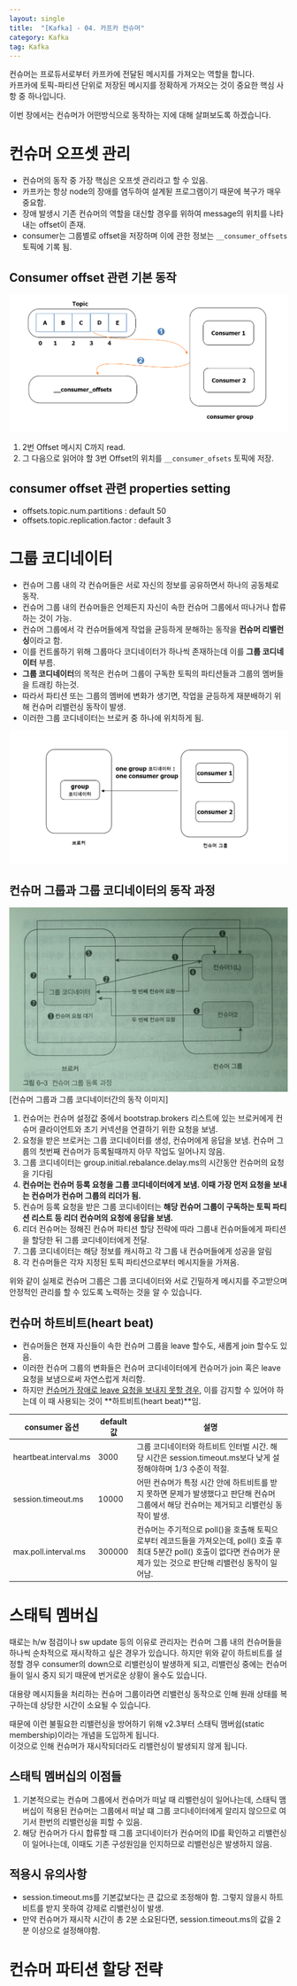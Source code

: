 ```yaml
---
layout: single
title:  "[Kafka] - 04. 카프카 컨슈머"
category: Kafka
tag: Kafka
---
```


컨슈머는 프로듀서로부터 카프카에 전달된 메시지를 가져오는 역할을 합니다.  
카프카에 토픽-파티션 단위로 저장된 메시지를 정확하게 가져오는 것이 중요한 핵심 사항 중 하나입니다.

이번 장에서는 컨슈머가 어떤방식으로 동작하는 지에 대해 살펴보도록 하겠습니다.

# 컨슈머 오프셋 관리
- 컨슈머의 동작 중 가장 핵심은 오프셋 관리라고 할 수 있음.
- 카프카는 항상 node의 장애를 염두하여 설계됟 프로그램이기 때문에 복구가 매우 중요함.
- 장애 발생시 기존 컨슈머의 역할을 대신할 경우를 위하여 message의 위치를 나타내는 offset이 존재.
- consumer는 그룹별로 offset을 저장하며 이에 관한 정보는 `__consumer_offsets` 토픽에 기록 됨.

## Consumer offset 관련 기본 동작

![alt](../../assets/images/2022-04-11-kafka-consumer/image_1.png)  

1. 2번 Offset 메시지 C까지 read.
2. 그 다음으로 읽어야 할 3번 Offset의 위치를 `__consumer_ofsets` 토픽에 저장.

## consumer offset 관련 properties setting 
- offsets.topic.num.partitions : default 50
- offsets.topic.replication.factor : default 3

# 그룹 코디네이터
- 컨슈머 그룹 내의 각 컨슈머들은 서로 자신의 정보를 공유하면서 하나의 공동체로 동작.
- 컨슈머 그룹 내의 컨슈머들은 언제든지 자신이 속한 컨슈머 그룹에서 떠나거나 합류하는 것이 가능.
- 컨슈머 그룹에서 각 컨슈머들에게 작업을 균등하게 분해하는 동작을 **컨슈머 리밸런싱**이라고 함.
- 이를 컨트롤하기 위해 그룹마다 코디네이터가 하나씩 존재하는데 이를 **그룹 코디네이터** 부름.
- **그룹 코디네이터**의 목적은 컨슈머 그룹이 구독한 토픽의 파티션들과 그룹의 멤버들을 트래킹 하는것.
- 따라서 파티션 또는 그룹의 멤버에 변화가 생기면, 작업을 균등하게 재분배하기 위해 컨슈머 리밸런싱 동작이 발생.
- 이러한 그룹 코디네이터는 브로커 중 하나에 위치하게 됨.

![alt](../../assets/images/2022-04-11-kafka-consumer/image_2.png)  

## 컨슈머 그룹과 그룹 코디네이터의 동작 과정

![alt](../../assets/images/2022-04-11-kafka-consumer/image_3.png)  
[컨슈머 그룹과 그룹 코디네이터간의 동작 이미지]

1. 컨슈머는 컨슈머 설정값 중에서 bootstrap.brokers 리스트에 있는 브로커에게 컨슈머 클라이언트와 초기 커넥션을 연결하기 위한 요청을 보냄.
2. 요청을 받은 브로커는 그룹 코디네이터를 생성, 컨슈머에게 응답을 보냄. 컨슈머 그룹의 첫번째 컨슈머가 등록될때까지 아무 작업도 일어나지 않음.
3. 그룹 코디네이터는 group.initial.rebalance.delay.ms의 시간동안 컨슈머의 요청을 기다림
4. **컨슈머는 컨슈머 등록 요청을 그룹 코디네이터에게 보냄. 이때 가장 먼저 요청을 보내는 컨슈머가 컨슈머 그룹의 리더가 됨.**
5. 컨슈머 등록 요청을 받은 그룹 코디네이터는 **해당 컨슈머 그룹이 구독하는 토픽 파티션 리스트 등 리더 컨슈머의 요청에 응답을 보냄.**
6. 리더 컨슈머는 정해진 컨슈머 파티션 할당 전략에 따라 그룹내 컨슈머들에게 파티션을 할당한 뒤 그룹 코디네이터에게 전달.
7. 그룹 코디네이터는 해당 정보를 캐시하고 각 그룹 내 컨슈머들에게 성공을 알림
8. 각 컨슈머들은 각자 지정된 토픽 파티션으로부터 메시지들을 가져옴.

위와 같이 실제로 컨슈머 그룹은 그룹 코디네이터와 서로 긴밀하게 메시지를 주고받으며 안정적인 관리를 할 수 있도록 노력하는 것을 알 수 있습니다.

## 컨슈머 하트비트(heart beat)
- 컨슈머들은 현재 자신들이 속한 컨슈머 그룹을 leave 할수도, 새롭게 join 할수도 있음.
- 이러한 컨슈머 그룹의 변화들은 컨슈머 코디네이터에게 컨슈머가 join 혹은 leave 요청을 보냄으로써 자연스럽게 처리함.
- 하지만 <u>컨슈머가 장애로 leave 요청을 보내지 못할 경우,</u> 이를 감지할 수 있어야 하는데 이 때 사용되는 것이 **하트비트(heart beat)**임.

| consumer 옵션         | default 값 | 설명                                                                                                                                                                              |
| --------------------- | ---------- | --------------------------------------------------------------------------------------------------------------------------------------------------------------------------------- |
| heartbeat.interval.ms | 3000       | 그룹 코디네이터와 하트비트 인터벌 시간. 해당 시간은 session.timeout.ms보다 낮게 설정해야하며 1/3 수준이 적절.                                                                     |
| session.timeout.ms    | 10000      | 어떤 컨슈머가 특정 시간 안에 하트비트를 받지 못하면 문제가 발생했다고 판단해 컨슈머 그룹에서 해당 컨슈머는 제거되고 리밸런싱 동작이 발생.                                         |
| max.poll.interval.ms  | 300000     | 컨슈머는 주기적으로 poll()을 호출해 토픽으로부터 레코드들을 가져오는데, poll() 호출 후 최대 5분간 poll() 호출이 없다면 컨슈머가 문제가 있는 것으로 판단해 리밸런싱 동작이 일어남. |

# 스태틱 멤버십
때로는 h/w 점검이나 sw update 등의 이유로 관리자는 컨슈머 그룹 내의 컨슈머들을 하나씩 순차적으로 재시작하고 싶은 경우가 있습니다. 하지만 위와 같이 하트비트를 설정할 경우 consumer의 down으로 리밸런싱이 발생하게 되고, 리밸런싱 중에는 컨슈머들이 일시 중지 되기 때문에 번거로운 상황이 올수도 있습니다.

대용량 메시지들을 처리하는 컨슈머 그룹이라면 리밸런싱 동작으로 인해 원래 상태를 복구하는데 상당한 시간이 소요될 수 있습니다.

때문에 이런 불필요한 리밸런싱을 방어하기 위해 v2.3부터 스태틱 맴버쉽(static membership)이라는 개념을 도입하게 됩니다.  
이것으로 인해 컨슈머가 재시작되더라도 리밸런싱이 발생되지 않게 됩니다.

## 스태틱 멤버십의 이점들
1. 기본적으로는 컨슈머 그룹에서 컨슈머가 떠날 때 리밸런싱이 일어나는데, 스태틱 맴버십이 적용된 컨슈머는 그룹에서 떠날 떄 그룹 코디네이터에게 알리지 않으므로 여기서 한번의 리밸런싱을 피할 수 있음.
2. 해당 컨슈머가 다시 합류할 때 그룹 코디네이터가 컨슈머의 ID를 확인하고 리밸런싱이 일어나는데, 이때도 기존 구성원임을 인지하므로 리밸런싱은 발생하지 않음.

## 적용시 유의사항
- session.timeout.ms를 기본값보다는 큰 값으로 조정해야 함. 그렇지 않을시 하트비트를 받지 못하여 강제로 리밸런싱이 발생.
- 만약 컨슈머가 재시작 시간이 총 2분 소요된다면, session.timeout.ms의 값을 2분 이상으로 설정해야함.

# 컨슈머 파티션 할당 전략